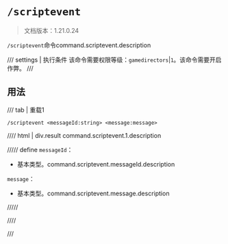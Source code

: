 # `/scriptevent`

> 文档版本：1.21.0.24

`/scriptevent`命令command.scriptevent.description

/// settings | 执行条件
该命令需要权限等级：`gamedirectors`|`1`。该命令需要开启作弊。
///

## 用法

/// tab | 重载1
```mcfunction
/scriptevent <messageId:string> <message:message>
```

//// html | div.result
command.scriptevent.1.description

///// define
`messageId`：<!-- md:samp string -->

- 基本类型。command.scriptevent.messageId.description

`message`：<!-- md:samp message -->

- 基本类型。command.scriptevent.message.description


/////

////

///
